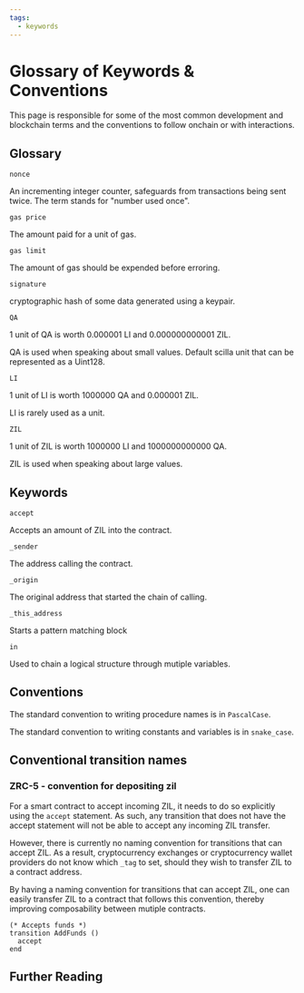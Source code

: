 ```yaml
---
tags:
  - keywords
---
```


# Glossary of Keywords & Conventions

This page is responsible for some of the most common development and blockchain terms and the conventions to follow onchain or with interactions.

## Glossary

```nonce```

An incrementing integer counter, safeguards from transactions being sent twice. The term stands for "number used once".

```gas price```

The amount paid for a unit of gas.

```gas limit```

The amount of gas should be expended before erroring.

```signature```

cryptographic hash of some data generated using a keypair.

```QA```

1 unit of QA is worth 0.000001 LI and 0.000000000001 ZIL.

QA is used when speaking about small values. Default scilla unit that can be represented as a Uint128.

```LI```

1 unit of LI is worth 1000000 QA and 0.000001 ZIL. 

LI is rarely used as a unit.

```ZIL```

1 unit of ZIL is worth 1000000 LI and 1000000000000 QA. 

ZIL is used when speaking about large values.

## Keywords

```accept```

Accepts an amount of ZIL into the contract.

```_sender```

The address calling the contract.

```_origin```

The original address that started the chain of calling.

```_this_address```

Starts a pattern matching block

```in```

Used to chain a logical structure through mutiple variables.

## Conventions

The standard convention to writing procedure names is in ```PascalCase```.

The standard convention to writing constants and variables is in ```snake_case```.

## Conventional transition names

### ZRC-5 - convention for depositing zil

For a smart contract to accept incoming ZIL, it needs to do so explicitly using the ```accept``` statement. As such, any transition that does not have the accept statement will not be able to accept any incoming ZIL transfer.

However, there is currently no naming convention for transitions that can accept ZIL. As a result, cryptocurrency exchanges or cryptocurrency wallet providers do not know which ```_tag``` to set, should they wish to transfer ZIL to a contract address.

By having a naming convention for transitions that can accept ZIL, one can easily transfer ZIL to a contract that follows this convention, thereby improving composability between mutiple contracts.

```
(* Accepts funds *)
transition AddFunds ()
  accept
end
```

## Further Reading